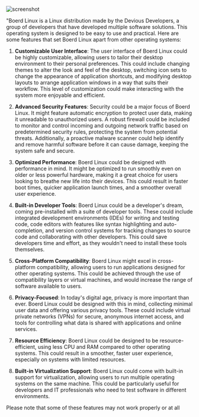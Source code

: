 ![screenshot](https://github.com/tacocat-cat/Boerd-linux/assets/131764214/9cb8ca87-1771-41b3-b6c3-589148bc7801)





"Boerd Linux is a Linux distribution made by the Devious Developers, a group of developers that have developed multiple software solutions. This operating system is designed to be easy to use and practical. Here are some features that set Boerd Linux apart from other operating systems:

1. **Customizable User Interface**: The user interface of Boerd Linux could be highly customizable, allowing users to tailor their desktop environment to their personal preferences. This could include changing themes to alter the look and feel of the desktop, switching icon sets to change the appearance of application shortcuts, and modifying desktop layouts to arrange application windows in a way that suits their workflow. This level of customization could make interacting with the system more enjoyable and efficient.

2. **Advanced Security Features**: Security could be a major focus of Boerd Linux. It might feature automatic encryption to protect user data, making it unreadable to unauthorized users. A robust firewall could be included to monitor and control incoming and outgoing network traffic based on predetermined security rules, protecting the system from potential threats. Additionally, a proactive malware scanner could help identify and remove harmful software before it can cause damage, keeping the system safe and secure.

3. **Optimized Performance**: Boerd Linux could be designed with performance in mind. It might be optimized to run smoothly even on older or less powerful hardware, making it a great choice for users looking to breathe new life into their devices. This could result in faster boot times, quicker application launch times, and a smoother overall user experience.

4. **Built-in Developer Tools**: Boerd Linux could be a developer's dream, coming pre-installed with a suite of developer tools. These could include integrated development environments (IDEs) for writing and testing code, code editors with features like syntax highlighting and auto-completion, and version control systems for tracking changes to source code and collaborating with other developers. This could save developers time and effort, as they wouldn't need to install these tools themselves.

5. **Cross-Platform Compatibility**: Boerd Linux might excel in cross-platform compatibility, allowing users to run applications designed for other operating systems. This could be achieved through the use of compatibility layers or virtual machines, and would increase the range of software available to users.

6. **Privacy-Focused**: In today's digital age, privacy is more important than ever. Boerd Linux could be designed with this in mind, collecting minimal user data and offering various privacy tools. These could include virtual private networks (VPNs) for secure, anonymous internet access, and tools for controlling what data is shared with applications and online services.

7. **Resource Efficiency**: Boerd Linux could be designed to be resource-efficient, using less CPU and RAM compared to other operating systems. This could result in a smoother, faster user experience, especially on systems with limited resources.

8. **Built-in Virtualization Support**: Boerd Linux could come with built-in support for virtualization, allowing users to run multiple operating systems on the same machine. This could be particularly useful for developers and IT professionals who need to test software in different environments.

Please note that some of these features may not work properly or at all 
